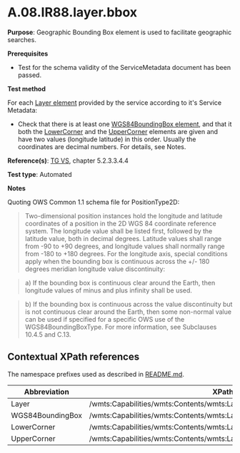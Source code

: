 # A.08.IR88.layer.bbox

**Purpose**: Geographic Bounding Box element is used to facilitate geographic searches.

**Prerequisites**

* Test for the schema validity of the ServiceMetadata document has been passed.

**Test method**

For each [Layer element](#layer) provided by the service according to it's Service Metadata:

* Check that there is at least one [WGS84BoundingBox element](#wgs84bbox), and that it both the [LowerCorner](#lowerCorner) and the [UpperCorner](#upperCorner) elements are given and have two values (longitude latitude) in this order. Usually the coordinates are decimal numbers. For details, see Notes.

**Reference(s)**: [TG VS](README.md#ref_TG_VS), chapter 5.2.3.3.4.4

**Test type**: Automated

**Notes**

Quoting OWS Common 1.1 schema file for PositionType2D:

> Two-dimensional position instances hold the longitude and latitude coordinates of a position in the 2D WGS 84 coordinate reference system. The longitude value shall be listed first, followed by the latitude value, both in decimal degrees. Latitude values shall range from -90 to +90 degrees, and longitude values shall normally range from -180 to +180 degrees. For the longitude axis, special conditions apply when the bounding box is continuous across the +/- 180 degrees meridian longitude value discontinuity:

> a)  If the bounding box is continuous clear around the Earth, then longitude values of minus and plus infinity shall be used.

> b)  If the bounding box is continuous across the value discontinuity but is not continuous clear around the Earth, then some non-normal value can be used if specified for a specific OWS use of the WGS84BoundingBoxType. For more information, see Subclauses 10.4.5 and C.13.

## Contextual XPath references

The namespace prefixes used as described in [README.md](README.md#namespaces).

Abbreviation                                               |  XPath expression
---------------------------------------------------------- | -------------------------------------------------------------------------
Layer <a name="layer"></a> | /wmts:Capabilities/wmts:Contents/wmts:Layer
WGS84BoundingBox <a name="wgs84bbox"></a> | /wmts:Capabilities/wmts:Contents/wmts:Layer/ows:WGS84BoundingBox
LowerCorner <a name="lowerCorner"></a> | /wmts:Capabilities/wmts:Contents/wmts:Layer/ows:WGS84BoundingBox/ows:LowerCorner
UpperCorner <a name="upperCorner"></a> | /wmts:Capabilities/wmts:Contents/wmts:Layer/ows:WGS84BoundingBox/ows:UpperCorner
